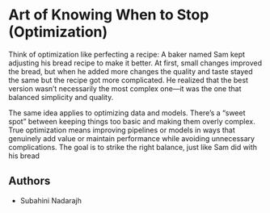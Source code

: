 # Art of Knowing When to Stop (Optimization)

Think of optimization like perfecting a recipe: A baker named Sam kept adjusting his bread recipe to make it better. At first, small changes improved the bread, but when he added more changes the quality and taste stayed the same but the recipe got more complicated. He realized that the best version wasn’t necessarily the most complex one—it was the one that balanced simplicity and quality.

The same idea applies to optimizing data and models. There’s a “sweet spot” between keeping things too basic and making them overly complex. True optimization means improving pipelines or models in ways that genuinely add value or maintain performance while avoiding unnecessary complications. The goal is to strike the right balance, just like Sam did with his bread

## Authors
- Subahini Nadarajh
